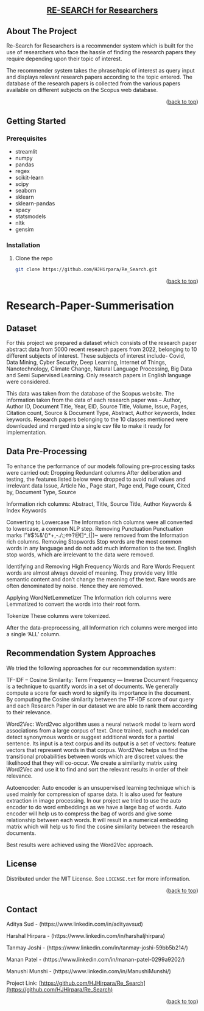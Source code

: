 <!-- PROJECT LOGO -->
<br />
<div align="center">
  <a href="https://github.com/HJHirpara/Re_Search">
    <h2>RE-SEARCH for Researchers</h2>
  </a>
</div>


<!-- ABOUT THE PROJECT -->
## About The Project

Re-Search for Researchers is a recommender system which is built for the use of researchers who face the hassle of finding the research papers they require depending upon their topic of interest.

The recommender system takes the phrase/topic of interest as query input and displays relevant research papers according to the topic entered. The database of the research papers is collected from the various papers available on different subjects on the Scopus web database. 

<p align="right">(<a href="#top">back to top</a>)</p>

<!-- GETTING STARTED -->
## Getting Started

### Prerequisites

* streamlit
* numpy
* pandas
* regex
* scikit-learn
* scipy
* seaborn
* sklearn
* sklearn-pandas
* spacy
* statsmodels
* nltk
* gensim

### Installation

1. Clone the repo
   ```sh
   git clone https://github.com/HJHirpara/Re_Search.git
   ```
<p align="right">(<a href="#top">back to top</a>)</p>


# Research-Paper-Summerisation

## Dataset
For this project we prepared a dataset which consists of the research paper abstract data from 5000 recent research papers from 2022, belonging to 10 different subjects of interest. These subjects of interest include- Covid, Data Mining, Cyber Security, Deep Learning,  Internet of Things, Nanotechnology, Climate Change, Natural Language Processing, Big Data and Semi Supervised Learning. Only research papers in English language were considered. 

This data was taken from the database of the Scopus website. The information taken from the data of each research paper was – Author, Author ID, Document Title, Year, EID, Source Title, Volume, Issue, Pages, Citation count, Source & Document Type, Abstract, Author keywords, Index keywords. Research papers belonging to the 10 classes mentioned were downloaded and merged into a single csv file to make it ready for implementation. 

## Data Pre-Processing 

To enhance the performance of our models following pre-processing tasks were carried out: 
Dropping Redundant columns
After deliberation and testing, the features listed below were dropped to avoid null values and irrelevant data
Issue, Article No., Page start, Page end, Page count, Cited by, Document Type, Source

Information rich columns: Abstract, Title, Source Title, Author Keywords & Index Keywords

Converting to Lowercase
The Information rich columns were all converted to lowercase, a common NLP step.
Removing Punctuation
Punctuation marks !"#$%&'()*+,-./:;<=>?@[\]^_{|}~  were removed from the Information rich columns.
Removing Stopwords
Stop words are the most common words in any language and do not add much information to the text. English stop words, which are irrelevant to the data were removed.

Identifying and Removing High Frequency Words and Rare Words
Frequent words are almost always devoid of meaning. They provide very little semantic content and don’t change the meaning of the text. Rare words are often denominated by noise. Hence they are removed. 

Applying WordNetLemmetizer
The Information rich columns were Lemmatized to convert the words into their root form. 

Tokenize
These columns were tokenized.

After the data-preprocessing, all Information rich columns were merged into a single ‘ALL’ column. 

## Recommendation System Approaches

We tried the following approaches for our recommendation system:

TF-IDF – Cosine Similarity:
Term Frequency — Inverse Document Frequency is a technique to quantify words in a set of documents. We generally compute a score for each word to signify its importance in the document. By computing the Cosine similarity between the TF-IDF score of our query and each Research Paper in our dataset we are able to rank them according to their relevance. 

Word2Vec:
Word2vec algorithm uses a neural network model to learn word associations from a large corpus of text. Once trained, such a model can detect synonymous words or suggest additional words for a partial sentence. Its input is a text corpus and its output is a set of vectors: feature vectors that represent words in that corpus. Word2Vec helps us find the transitional probabilities between words which are discreet values: the likelihood that they will co-occur. We create a similarity matrix using Word2Vec and use it to find and sort the relevant results in order of their relevance. 

Autoencoder:
Auto encoder is an unsupervised learning technique which is used  mainly for compression of sparse data. It is also used for feature extraction in image processing. In our project we tried to use the auto encoder to do word embeddings as we have a large bag of words. Auto encoder will help us to compress the bag of words and give some relationship between each words. It will result in a numerical embedding matrix which will help us to find the cosine similarity between the research documents.

Best results were achieved using the Word2Vec approach. 

<!-- LICENSE -->
## License

Distributed under the MIT License. See `LICENSE.txt` for more information.

<p align="right">(<a href="#top">back to top</a>)</p>

<!-- CONTACT -->
## Contact

<p>Aditya Sud - (https://www.linkedin.com/in/adityavsud)</p>
<p>Harshal Hirpara - (https://www.linkedin.com/in/harshaljhirpara)</p>
<p>Tanmay Joshi - (https://www.linkedin.com/in/tanmay-joshi-59bb5b214/)</p>
<p>Manan Patel - (https://www.linkedin.com/in/manan-patel-0299a9202/)</p>
<p>Manushi Munshi - (https://www.linkedin.com/in/ManushiMunshi/)</p>

Project Link: [https://github.com/HJHirpara/Re_Search](https://github.com/HJHirpara/Re_Search)

<p align="right">(<a href="#top">back to top</a>)</p>

